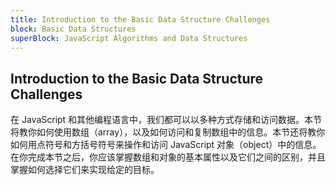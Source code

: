 ```yaml
---
title: Introduction to the Basic Data Structure Challenges
block: Basic Data Structures
superBlock: JavaScript Algorithms and Data Structures
---
```

## Introduction to the Basic Data Structure Challenges

在 JavaScript 和其他编程语言中，我们都可以以多种方式存储和访问数据。本节将教你如何使用数组（array），以及如何访问和复制数组中的信息。本节还将教你如何用点符号和方括号符号来操作和访问 JavaScript 对象（object）中的信息。在你完成本节之后，你应该掌握数组和对象的基本属性以及它们之间的区别，并且掌握如何选择它们来实现给定的目标。
